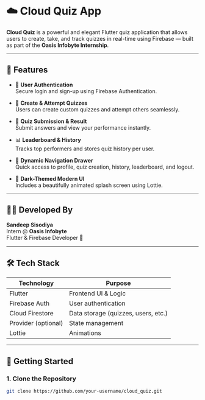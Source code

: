 # ☁️ Cloud Quiz App

**Cloud Quiz** is a powerful and elegant Flutter quiz application that allows users to create, take, and track quizzes in real-time using Firebase — built as part of the **Oasis Infobyte Internship**.

---

## 📱 Features

- 🔐 **User Authentication**  
  Secure login and sign-up using Firebase Authentication.

- 🧠 **Create & Attempt Quizzes**  
  Users can create custom quizzes and attempt others seamlessly.

- 📝 **Quiz Submission & Result**  
  Submit answers and view your performance instantly.

- 📊 **Leaderboard & History**  
  Tracks top performers and stores quiz history per user.

- 🎯 **Dynamic Navigation Drawer**  
  Quick access to profile, quiz creation, history, leaderboard, and logout.

- 🎨 **Dark-Themed Modern UI**  
  Includes a beautifully animated splash screen using Lottie.

---

## 🧑‍💻 Developed By

**Sandeep Sisodiya**  
Intern @ **Oasis Infobyte**  
Flutter & Firebase Developer 💙

---

## 🛠️ Tech Stack

| Technology         | Purpose                            |
|--------------------|------------------------------------|
| Flutter            | Frontend UI & Logic                |
| Firebase Auth      | User authentication                |
| Cloud Firestore    | Data storage (quizzes, users, etc.)|
| Provider (optional)| State management                   |
| Lottie             | Animations                         |

---

## 🚀 Getting Started

### 1. Clone the Repository
```bash
git clone https://github.com/your-username/cloud_quiz.git
